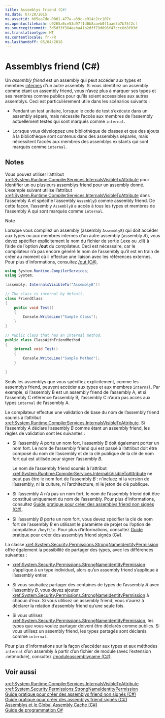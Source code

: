```yaml
---
title: Assemblys friend (C#)
ms.date: 07/20/2015
ms.assetid: b65ea7de-0801-477a-a39c-e914c2cc107c
ms.openlocfilehash: c9265a6ce53d97f1d0b8aaeb0f1aae3b7b75f2cf
ms.sourcegitcommit: 3d5d33f384eeba41b2dff79d096f47ccc8d8f03d
ms.translationtype: HT
ms.contentlocale: fr-FR
ms.lasthandoff: 05/04/2018
---
```

# <a name="friend-assemblies-c"></a>Assemblys friend (C#)
Un *assembly friend* est un assembly qui peut accéder aux types et membres [internes](../../../../csharp/language-reference/keywords/internal.md) d'un autre assembly. Si vous identifiez un assembly comme étant un assembly friend, vous n’avez plus à marquer ses types et ses membres comme publics pour qu’ils soient accessibles aux autres assemblys. Ceci est particulièrement utile dans les scénarios suivants :  
  
-   Pendant un test unitaire, lorsque le code de test s’exécute dans un assembly séparé, mais nécessite l’accès aux membres de l’assembly actuellement testés qui sont marqués comme `internal`.  
  
-   Lorsque vous développez une bibliothèque de classes et que des ajouts à la bibliothèque sont contenus dans des assemblys séparés, mais nécessitent l’accès aux membres des assemblys existants qui sont marqués comme `internal`.  
  
## <a name="remarks"></a>Notes  
 Vous pouvez utiliser l’attribut <xref:System.Runtime.CompilerServices.InternalsVisibleToAttribute> pour identifier un ou plusieurs assemblys friend pour un assembly donné. L’exemple suivant utilise l’attribut <xref:System.Runtime.CompilerServices.InternalsVisibleToAttribute> dans l’assembly A et spécifie l’assembly `AssemblyB` comme assembly friend. De cette façon, l’assembly `AssemblyB` a accès à tous les types et membres de l’assembly A qui sont marqués comme `internal`.  
  
> [!NOTE]
>  Lorsque vous compilez un assembly (assembly `AssemblyB`) qui doit accéder aux types ou aux membres internes d’un autre assembly (assembly *A*), vous devez spécifier explicitement le nom du fichier de sortie (.exe ou .dll) à l’aide de l’option **/out** du compilateur. Ceci est nécessaire, car le compilateur n’a pas encore généré le nom de l’assembly qu’il est en train de créer au moment où il effectue une liaison avec les références externes. Pour plus d'informations, consultez [/out (C#)](../../../../csharp/language-reference/compiler-options/out-compiler-option.md).  
  
```csharp  
using System.Runtime.CompilerServices;  
using System;  
  
[assembly: InternalsVisibleTo("AssemblyB")]  
  
// The class is internal by default.  
class FriendClass  
{  
    public void Test()  
    {  
        Console.WriteLine("Sample Class");  
    }  
}  
  
// Public class that has an internal method.  
public class ClassWithFriendMethod  
{  
    internal void Test()  
    {  
        Console.WriteLine("Sample Method");  
    }  
  
}  
```  
  
 Seuls les assemblys que vous spécifiez explicitement, comme les assemblys friend, peuvent accéder aux types et aux membres `internal`. Par exemple, si l’assembly B est un assembly friend de l’assembly A, et si l’assembly C référence l’assembly B, l’assembly C n’aura pas accès aux types `internal` de l’assembly A.  
  
 Le compilateur effectue une validation de base du nom de l’assembly friend soumis à l’attribut <xref:System.Runtime.CompilerServices.InternalsVisibleToAttribute>. Si l’assembly *A* déclare l’assembly *B* comme étant un assembly friend, les règles de validation sont les suivantes :  
  
-   Si l’assembly *A* porte un nom fort, l’assembly *B* doit également porter un nom fort. Le nom de l’assembly friend qui est passé à l’attribut doit être composé du nom de l’assembly et de la clé publique de la clé de nom fort qui est utilisée pour signer l’assembly *B*.  
  
     Le nom de l’assembly friend soumis à l’attribut <xref:System.Runtime.CompilerServices.InternalsVisibleToAttribute> ne peut pas être le nom fort de l’assembly *B* : n’incluez ni la version de l’assembly, ni la culture, ni l’architecture, ni le jeton de clé publique.  
  
-   Si l’assembly *A* n’a pas un nom fort, le nom de l’assembly friend doit être constitué uniquement du nom de l’assembly. Pour plus d’informations, consultez [Guide pratique pour créer des assemblys friend non signés (C#)](../../../../csharp/programming-guide/concepts/assemblies-gac/how-to-create-unsigned-friend-assemblies.md).  
  
-   Si l’assembly *B* porte un nom fort, vous devez spécifier la clé de nom fort de l’assembly *B* en utilisant le paramètre de projet ou l’option de compilateur `/keyfile`. Pour plus d’informations, consultez [Guide pratique pour créer des assemblys friend signés (C#)](../../../../csharp/programming-guide/concepts/assemblies-gac/how-to-create-signed-friend-assemblies.md).  
  
 La classe <xref:System.Security.Permissions.StrongNameIdentityPermission> offre également la possibilité de partager des types, avec les différences suivantes :  
  
-   <xref:System.Security.Permissions.StrongNameIdentityPermission> s’applique à un type individuel, alors qu’un assembly friend s’applique à l’assembly entier.  
  
-   Si vous souhaitez partager des centaines de types de l’assembly *A* avec l’assembly *B*, vous devez ajouter <xref:System.Security.Permissions.StrongNameIdentityPermission> à chacun d’eux. Si vous utilisez un assembly friend, vous n’aurez à déclarer la relation d’assembly friend qu’une seule fois.  
  
-   Si vous utilisez <xref:System.Security.Permissions.StrongNameIdentityPermission>, les types que vous voulez partager doivent être déclarés comme publics. Si vous utilisez un assembly friend, les types partagés sont déclarés comme `internal`.  
  
 Pour plus d’informations sur la façon d’accéder aux types et aux méthodes `internal` d’un assembly à partir d’un fichier de module (avec l’extension .netmodule), consultez [/moduleassemblyname (C#)](../../../../csharp/language-reference/compiler-options/moduleassemblyname-compiler-option.md).  
  
## <a name="see-also"></a>Voir aussi  
 <xref:System.Runtime.CompilerServices.InternalsVisibleToAttribute>  
 <xref:System.Security.Permissions.StrongNameIdentityPermission>  
 [Guide pratique pour créer des assemblys friend non signés (C#)](../../../../csharp/programming-guide/concepts/assemblies-gac/how-to-create-unsigned-friend-assemblies.md)  
 [Guide pratique pour créer des assemblys friend signés (C#)](../../../../csharp/programming-guide/concepts/assemblies-gac/how-to-create-signed-friend-assemblies.md)  
 [Assemblys et le Global Assembly Cache (C#)](../../../../csharp/programming-guide/concepts/assemblies-gac/index.md)  
 [Guide de programmation C#](../../../../csharp/programming-guide/index.md)

